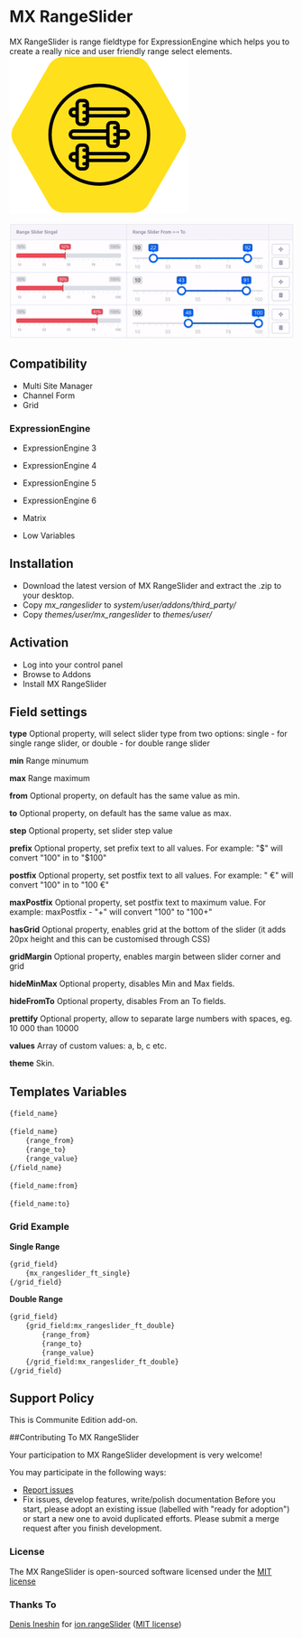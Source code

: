 # MX RangeSlider
MX RangeSlider is range fieldtype for ExpressionEngine which helps you to create a really nice and user friendly range select elements.
![MX RangeSlider](resources/img/mx-range-slider.png)

![MX RangeSlider](resources/img/mx-range-slider.gif)


## Compatibility
* Multi Site Manager
* Channel Form
* Grid

### ExpressionEngine
* ExpressionEngine 3
* ExpressionEngine 4
* ExpressionEngine 5
* ExpressionEngine 6

* Matrix
* Low Variables

## Installation
* Download the latest version of MX RangeSlider and extract the .zip to your desktop.
* Copy *mx_rangeslider* to *system/user/addons/third_party/*
* Copy *themes/user/mx_rangeslider* to *themes/user/*

## Activation
* Log into your control panel
* Browse to Addons
* Install MX RangeSlider

## Field settings
**type**	Optional property, will select slider type from two options: single - for single range slider, or double - for double range slider

**min**	Range minumum

**max**	Range maximum

**from**	Optional property, on default has the same value as min.

**to**	Optional property, on default has the same value as max.

**step**	Optional property, set slider step value

**prefix**	Optional property, set prefix text to all values. For example: "$" will convert "100" in to "$100"

**postfix**	Optional property, set postfix text to all values. For example: " €" will convert "100" in to "100 €"

**maxPostfix**	Optional property, set postfix text to maximum value. For example: maxPostfix - "+" will convert "100" to "100+"

**hasGrid**	Optional property, enables grid at the bottom of the slider (it adds 20px height and this can be customised through CSS)

**gridMargin**	Optional property, enables margin between slider corner and grid

**hideMinMax**	Optional property, disables Min and Max fields.

**hideFromTo**	Optional property, disables From an To fields.

**prettify**	Optional property, allow to separate large numbers with spaces, eg. 10 000 than 10000

**values**	Array of custom values: a, b, c etc.

**theme**  Skin.


## Templates Variables

	{field_name}

	{field_name}
		{range_from}
		{range_to}
		{range_value}
	{/field_name}

	{field_name:from}

	{field_name:to}

### Grid Example

**Single Range**

	{grid_field}
		{mx_rangeslider_ft_single}
	{/grid_field}

**Double Range**

	{grid_field}
		{grid_field:mx_rangeslider_ft_double}
			{range_from}
			{range_to}
			{range_value}
		{/grid_field:mx_rangeslider_ft_double}
	{/grid_field}

## Support Policy

This is Communite Edition add-on.

##Contributing To MX RangeSlider

Your participation to MX RangeSlider development is very welcome!

You may participate in the following ways:

* [Report issues](https://github.com/MaxLazar/mx-rangeslider/issues)
* Fix issues, develop features, write/polish documentation
Before you start, please adopt an existing issue (labelled with "ready for adoption") or start a new one to avoid duplicated efforts.
Please submit a merge request after you finish development.

### License

The MX RangeSlider is open-sourced software licensed under the [MIT license](http://opensource.org/licenses/MIT)

### Thanks To
[Denis Ineshin](https://github.com/IonDen) for [ion.rangeSlider](https://github.com/IonDen/ion.rangeSlider) ([MIT license](http://opensource.org/licenses/MIT))
